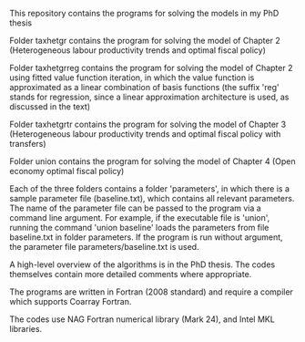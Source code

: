 This repository contains the programs for solving the models in my PhD thesis

Folder taxhetgr contains the program for solving the model of Chapter 2 (Heterogeneous labour productivity
trends and optimal fiscal policy)

Folder taxhetgrreg contains the program for solving the model of Chapter 2 using fitted value function iteration, in which the value function is approximated as a linear combination of basis functions (the suffix 'reg' stands for regression, since a linear approximation architecture is used, as discussed in the text)

Folder taxhetgrtr contains the program for solving the model of Chapter 3 (Heterogeneous labour productivity
trends and optimal fiscal policy with transfers)

Folder union contains the program for solving the model of Chapter 4 (Open economy optimal fiscal policy)

Each of the three folders contains a folder 'parameters', in which there is a sample parameter file (baseline.txt),
which contains all relevant parameters. The name of the parameter file can be passed to the program via a command line
argument. For example, if the executable file is 'union', running the command 'union baseline' loads the parameters
from file baseline.txt in folder parameters. If the program is run without argument, the parameter file
parameters/baseline.txt is used.


A high-level overview of the algorithms is in the PhD thesis. The codes themselves contain more detailed comments
where appropriate.

The programs are written in Fortran (2008 standard) and require a compiler which supports Coarray Fortran.

The codes use NAG Fortran numerical library (Mark 24), and Intel MKL libraries.
